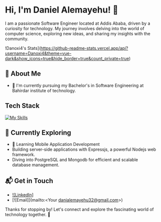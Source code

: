 # Hi, I'm Daniel Alemayehu! 👋

I am a passionate Software Engineer located at Addis Ababa, driven by a curiosity for technology. My journey involves delving into the world of computer science, exploring new ideas, and sharing my insights with the community.

!Danoxi4's Stats](https://github-readme-stats.vercel.app/api?username=Danoxi4&theme=vue-dark&show_icons=true&hide_border=true&count_private=true)

## 🚀 About Me

- 🔭 I'm currently pursuing my Bachelor's in Software Engineering at Bahirdar institute of technology.


## Tech Stack
[![My Skills](https://skillicons.dev/icons?i=js,nodejs,expressjs,nest,postgresql,Mysql,Mongodb,php,java,flutter)](https://skillicons.dev)

## 🌱 Currently Exploring

- 🚀 Learning Mobile Application Development
- Building server-side applications with Expressjs, a powerful Nodejs web framework.
- Diving into PostgreSQL and Mongodb for efficient and scalable database management.


## 📬 Get in Touch

- [![LinkedIn]](https://www.linkedin.com/in/daniel-alemayehu-a58598222/)
- [![Email]](mailto:<Your danialemayehu32@gmail.com>)


<!--

Here are some ideas to get you started:

- 🔭 I’m currently working on SIMS and ERP systems
- 🌱 I’m currently learning
- 👯 I’m looking to collaborate on - 🤔 I’m looking for help with ...
- 💬 Ask me about ...
- 📫 How to reach me: ...
- 😄 Pronouns: ...
- ⚡ Fun fact: ...

-->

Thanks for stopping by! Let's connect and explore the fascinating world of technology together. 🚀

